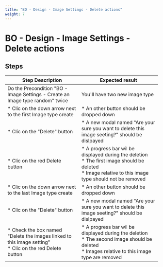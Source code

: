 ```yaml
---
title: "BO - Design - Image Settings - Delete actions"
weight: 7
---
```


# BO - Design - Image Settings - Delete actions
## Steps
| Step Description | Expected result |
| ----- | ----- |
| Do the Precondition "BO - Image Settings - Create an Image type random" twice | You'll have two new image type |
| * Clic on the down arrow next to the first Image type create | * An other button should be dropped down |
| * Clic on the "Delete" button | * A new modal named "Are your sure you want to delete this image seeting?" should be dislpayed |
| * Clic on the red Delete button | * A progress bar wil be displayed during the deletion <br> * The first image should be deleted<br> * Image relative to this image type should not be removed |
| * Clic on the down arrow next to the last Image type create | * An other button should be dropped down |
| * Clic on the "Delete" button | * A new modal named "Are your sure you want to delete this image seeting?" should be dislpayed |
| * Check the box named "Delete the images linked to this image setting"<br> * Clic on the red Delete button | * A progress bar wil be displayed during the deletion <br> * The second image should be deleted<br> * Images relative to this image type are removed |
